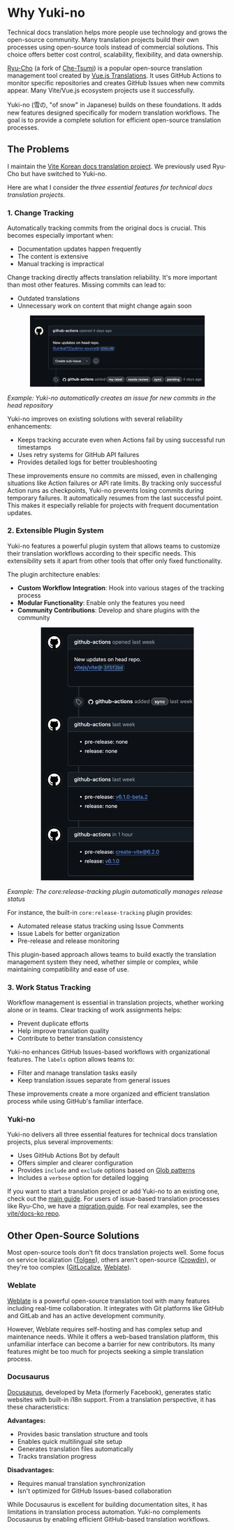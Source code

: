 # Why Yuki-no

Technical docs translation helps more people use technology and grows the open-source community. Many translation projects build their own processes using open-source tools instead of commercial solutions. This choice offers better cost control, scalability, flexibility, and data ownership.

[Ryu-Cho](https://github.com/vuejs-translations/ryu-cho) (a fork of [Che-Tsumi](https://github.com/vuejs-jp/che-tsumi)) is a popular open-source translation management tool created by [Vue.js Translations](https://github.com/vuejs-translations). It uses GitHub Actions to monitor specific repositories and creates GitHub Issues when new commits appear. Many Vite/Vue.js ecosystem projects use it successfully.

Yuki-no (雪の, "of snow" in Japanese) builds on these foundations. It adds new features designed specifically for modern translation workflows. The goal is to provide a complete solution for efficient open-source translation processes.

## The Problems

I maintain the [Vite Korean docs translation project](https://github.com/vitejs/docs-ko). We previously used Ryu-Cho but have switched to Yuki-no.

Here are what I consider the _three essential features for technical docs translation projects_.

### 1. Change Tracking

Automatically tracking commits from the original docs is crucial. This becomes especially important when:

- Documentation updates happen frequently
- The content is extensive
- Manual tracking is impractical

Change tracking directly affects translation reliability. It's more important than most other features. Missing commits can lead to:

- Outdated translations
- Unnecessary work on content that might change again soon

<p align="center">

<img width="400" src="./docs/change-tracking-example.webp" title="Change Tracking Example" alt="Change Tracking Example">

_Example: Yuki-no automatically creates an issue for new commits in the head repository_

</p>

Yuki-no improves on existing solutions with several reliability enhancements:

- Keeps tracking accurate even when Actions fail by using successful run timestamps
- Uses retry systems for GitHub API failures
- Provides detailed logs for better troubleshooting

These improvements ensure no commits are missed, even in challenging situations like Action failures or API rate limits. By tracking only successful Action runs as checkpoints, Yuki-no prevents losing commits during temporary failures. It automatically resumes from the last successful point. This makes it especially reliable for projects with frequent documentation updates.

### 2. Extensible Plugin System

Yuki-no features a powerful plugin system that allows teams to customize their translation workflows according to their specific needs. This extensibility sets it apart from other tools that offer only fixed functionality.

The plugin architecture enables:

- **Custom Workflow Integration**: Hook into various stages of the tracking process
- **Modular Functionality**: Enable only the features you need
- **Community Contributions**: Develop and share plugins with the community

<p align="center">

<img width="350" src="./docs/release-tracking-example.webp" title="Plugin Example: Release Tracking" alt="Plugin Example: Release Tracking">

_Example: The core:release-tracking plugin automatically manages release status_

</p>

For instance, the built-in `core:release-tracking` plugin provides:

- Automated release status tracking using Issue Comments
- Issue Labels for better organization
- Pre-release and release monitoring

This plugin-based approach allows teams to build exactly the translation management system they need, whether simple or complex, while maintaining compatibility and ease of use.

### 3. Work Status Tracking

Workflow management is essential in translation projects, whether working alone or in teams. Clear tracking of work assignments helps:

- Prevent duplicate efforts
- Help improve translation quality
- Contribute to better translation consistency

Yuki-no enhances GitHub Issues-based workflows with organizational features. The `labels` option allows teams to:

- Filter and manage translation tasks easily
- Keep translation issues separate from general issues

These improvements create a more organized and efficient translation process while using GitHub's familiar interface.

### Yuki-no

Yuki-no delivers all three essential features for technical docs translation projects, plus several improvements:

- Uses GitHub Actions Bot by default
- Offers simpler and clearer configuration
- Provides `include` and `exclude` options based on [Glob patterns](https://github.com/micromatch/picomatch?tab=readme-ov-file#advanced-globbing)
- Includes a `verbose` option for detailed logging

If you want to start a translation project or add Yuki-no to an existing one, check out the [main guide](README.md). For users of issue-based translation processes like Ryu-Cho, we have a [migration guide](./MIGRATION.md). For real examples, see the [vite/docs-ko repo](https://github.com/vitejs/docs-ko/blob/main/.github/workflows/sync.yml).

## Other Open-Source Solutions

Most open-source tools don't fit docs translation projects well. Some focus on service localization ([Tolgee](https://github.com/tolgee/tolgee-platform)), others aren't open-source ([Crowdin](https://crowdin.com/)), or they're too complex ([GitLocalize](https://gitlocalize.com/), [Weblate](https://github.com/WeblateOrg/weblate)).

### Weblate

[Weblate](https://github.com/WeblateOrg/weblate) is a powerful open-source translation tool with many features including real-time collaboration. It integrates with Git platforms like GitHub and GitLab and has an active development community.

However, Weblate requires self-hosting and has complex setup and maintenance needs. While it offers a web-based translation platform, this unfamiliar interface can become a barrier for new contributors. Its many features might be too much for projects seeking a simple translation process.

### Docusaurus

[Docusaurus](https://github.com/facebook/docusaurus), developed by Meta (formerly Facebook), generates static websites with built-in i18n support. From a translation perspective, it has these characteristics:

**Advantages:**

- Provides basic translation structure and tools
- Enables quick multilingual site setup
- Generates translation files automatically
- Tracks translation progress

**Disadvantages:**

- Requires manual translation synchronization
- Isn't optimized for GitHub Issues-based collaboration

While Docusaurus is excellent for building documentation sites, it has limitations in translation process automation. Yuki-no complements Docusaurus by enabling efficient GitHub-based translation workflows.

